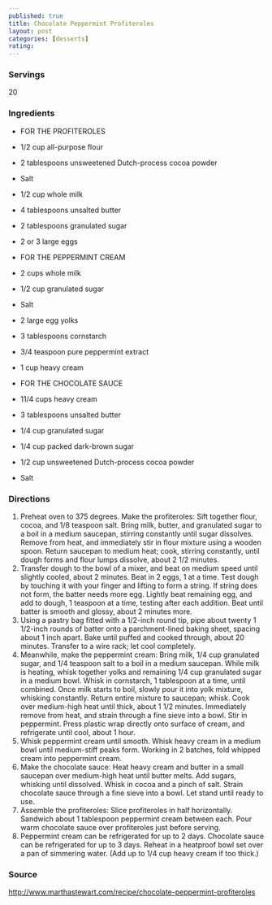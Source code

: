 ```yaml
---
published: true
title: Chocolate Peppermint Profiteroles
layout: post
categories: [desserts]
rating: 
---
```

### Servings
20

### Ingredients
- FOR THE PROFITEROLES
- 1/2 cup all-purpose flour
- 2 tablespoons unsweetened Dutch-process cocoa powder
- Salt
- 1/2 cup whole milk
- 4 tablespoons unsalted butter
- 2 tablespoons granulated sugar
- 2 or 3 large eggs

- FOR THE PEPPERMINT CREAM
- 2 cups whole milk
- 1/2 cup granulated sugar
- Salt
- 2 large egg yolks
- 3 tablespoons cornstarch
- 3/4 teaspoon pure peppermint extract
- 1 cup heavy cream

- FOR THE CHOCOLATE SAUCE
- 11/4 cups heavy cream
- 3 tablespoons unsalted butter
- 1/4 cup granulated sugar
- 1/4 cup packed dark-brown sugar
- 1/2 cup unsweetened Dutch-process cocoa powder
- Salt



### Directions
1. Preheat oven to 375 degrees. Make the profiteroles: Sift together flour, cocoa, and 1/8 teaspoon salt. Bring milk, butter, and granulated sugar to a boil in a medium saucepan, stirring constantly until sugar dissolves. Remove from heat, and immediately stir in flour mixture using a wooden spoon. Return saucepan to medium heat; cook, stirring constantly, until dough forms and flour lumps dissolve, about 2 1/2 minutes.
2. Transfer dough to the bowl of a mixer, and beat on medium speed until slightly cooled, about 2 minutes. Beat in 2 eggs, 1 at a time. Test dough by touching it with your finger and lifting to form a string. If string does not form, the batter needs more egg. Lightly beat remaining egg, and add to dough, 1 teaspoon at a time, testing after each addition. Beat until batter is smooth and glossy, about 2 minutes more.
3. Using a pastry bag fitted with a 1/2-inch round tip, pipe about twenty 1 1/2-inch rounds of batter onto a parchment-lined baking sheet, spacing about 1 inch apart. Bake until puffed and cooked through, about 20 minutes. Transfer to a wire rack; let cool completely.
4. Meanwhile, make the peppermint cream: Bring milk, 1/4 cup granulated sugar, and 1/4 teaspoon salt to a boil in a medium saucepan. While milk is heating, whisk together yolks and remaining 1/4 cup granulated sugar in a medium bowl. Whisk in cornstarch, 1 tablespoon at a time, until combined. Once milk starts to boil, slowly pour it into yolk mixture, whisking constantly. Return entire mixture to saucepan; whisk. Cook over medium-high heat until thick, about 1 1/2 minutes. Immediately remove from heat, and strain through a fine sieve into a bowl. Stir in peppermint. Press plastic wrap directly onto surface of cream, and refrigerate until cool, about 1 hour.
5. Whisk peppermint cream until smooth. Whisk heavy cream in a medium bowl until medium-stiff peaks form. Working in 2 batches, fold whipped cream into peppermint cream.
6. Make the chocolate sauce: Heat heavy cream and butter in a small saucepan over medium-high heat until butter melts. Add sugars, whisking until dissolved. Whisk in cocoa and a pinch of salt. Strain chocolate sauce through a fine sieve into a bowl. Let stand until ready to use.
7. Assemble the profiteroles: Slice profiteroles in half horizontally. Sandwich about 1 tablespoon peppermint cream between each. Pour warm chocolate sauce over profiteroles just before serving.
8. Peppermint cream can be refrigerated for up to 2 days. Chocolate sauce can be refrigerated for up to 3 days. Reheat in a heatproof bowl set over a pan of simmering water. (Add up to 1/4 cup heavy cream if too thick.)

### Source
<a href="http://www.marthastewart.com/recipe/chocolate-peppermint-profiteroles" target="new">http://www.marthastewart.com/recipe/chocolate-peppermint-profiteroles</a>
